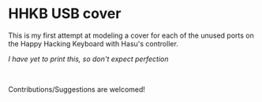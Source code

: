 # HHKB USB cover

This is my first attempt at modeling a cover for each of the unused ports on the Happy Hacking Keyboard with Hasu's controller.

*I have yet to print this, so don't expect perfection*

<br>

Contributions/Suggestions are welcomed!